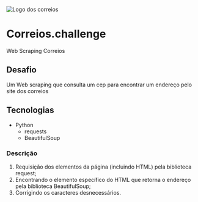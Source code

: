 ![Logo dos correios](https://www2.correios.com.br/home2014/img/layout/logo.png)
# Correios.challenge
Web Scraping Correios

## Desafio
Um Web scraping que consulta um cep para encontrar um endereço pelo site dos correios

## Tecnologias
- Python
  - requests
  - BeautifulSoup
### Descrição
1. Requisição dos elementos da página (incluindo HTML) pela biblioteca request;
2. Encontrando o elemento específico do HTML que retorna o endereço pela biblioteca BeautifulSoup;
3. Corrigindo os caracteres desnecessários.
